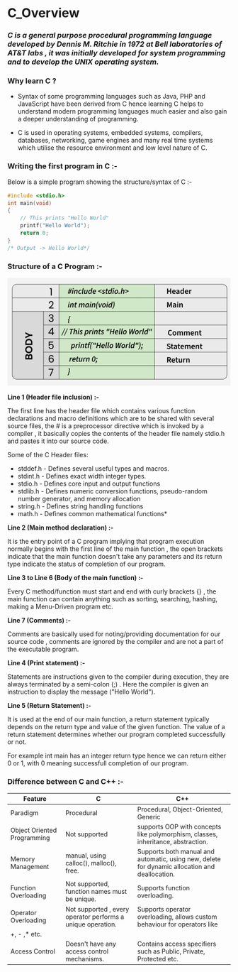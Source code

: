 # C_Overview

### *C is a general purpose procedural programming language developed by Dennis M. Ritchie in 1972 at Bell laboratories of AT&T labs , it was initially developed for system programming and to develop the UNIX operating system.*

### Why learn C ?

* Syntax of some programming languages such as Java, PHP and JavaScript have been derived from C hence learning C helps to understand modern programming languages much easier and also gain a deeper understanding of programming.

* C is used in operating systems, embedded systems, compilers, databases, networking, game engines and many real time systems which utilise the resource environment and low level nature of C.

### Writing the first program in C :-

Below is a simple program showing the structure/syntax of C :-

```C
#include <stdio.h>
int main(void)
{
    // This prints "Hello World"
    printf("Hello World");
    return 0;  
}
/* Output -> Hello World*/
```

### Structure of a C Program :-

![alt text](image.png)

**Line 1 (Header file inclusion) :-**

The first line has the header file which contains various function declarations and macro definitions which are to be shared with several source files, the # is a preprocessor directive which is invoked by a compiler , it basically copies the contents of the header file namely stdio.h and pastes it into our source code.

Some of the C Header files:

* stddef.h - Defines several useful types and macros. 
* stdint.h - Defines exact width integer types.
* stdio.h - Defines core input and output functions
* stdlib.h - Defines numeric conversion functions, pseudo-random number generator, and memory allocation
* string.h - Defines string handling functions
* math.h - Defines common mathematical functions*

**Line 2 (Main method declaration) :-**

It is the entry point of a C program implying that program execution normally begins with the first line of the main function , the open brackets indicate that the main function doesn't take any parameters and its return type indicate the status of completion of our program.

**Line 3 to Line 6 (Body of the main function) :-**

Every C method/function must start and end with curly brackets {} , the main function can contain anything such as sorting, searching, hashing, making a Menu-Driven program etc.

**Line 7 (Comments) :-**

Comments are basically used for noting/providing documentation for our source code , comments are ignored by the compiler and are not a part of the executable program.

**Line 4 (Print statement) :-**

Statements are instructions given to the compiler during execution, they are always terminated by a semi-colon (;) . Here the compiler is given an instruction to display the message ("Hello World").

**Line 5 (Return Statement) :-**

It is used at the end of our main function, a return statement typically depends on the return type and value of the given function. The value of a return statement determines whether our program completed successfully or not. 

For example int main has an integer return type hence we can return either 0 or 1, with 0 meaning successfull completion of our program.

### Difference between C and C++ :-

|Feature|C|C++|
|-------|-|---|
|Paradigm|Procedural|Procedural, Object-Oriented, Generic|
|Object Oriented Programming|Not supported|supports OOP with concepts like polymorphism, classes, inheritance, abstraction.|
|Memory Management|manual, using calloc(), malloc(), free.|Supports both manual and automatic, using new, delete for dynamic allocation and deallocation.|
|Function Overloading|Not supported, function names must be unique.|Supports function overloading.|
|Operator Overloading|Not supported , every operator performs a unique operation.|Supports operator overloading, allows custom behaviour for operators like
+, - ,* etc.|
|Access Control|Doesn't have any access control mechanisms.|Contains access specifiers such as Public, Private, Protected etc.|


